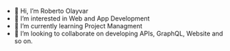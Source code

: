 - 👋 Hi, I’m Roberto Olayvar
- 👀 I’m interested in Web and App Development
- 🌱 I’m currently learning Project Managment
- 💞️ I’m looking to collaborate on developing APIs, GraphQL, Website and so on.

<!---
roberto2321/roberto2321 is a ✨ special ✨ repository because its `README.md` (this file) appears on your GitHub profile.
You can click the Preview link to take a look at your changes.
--->
